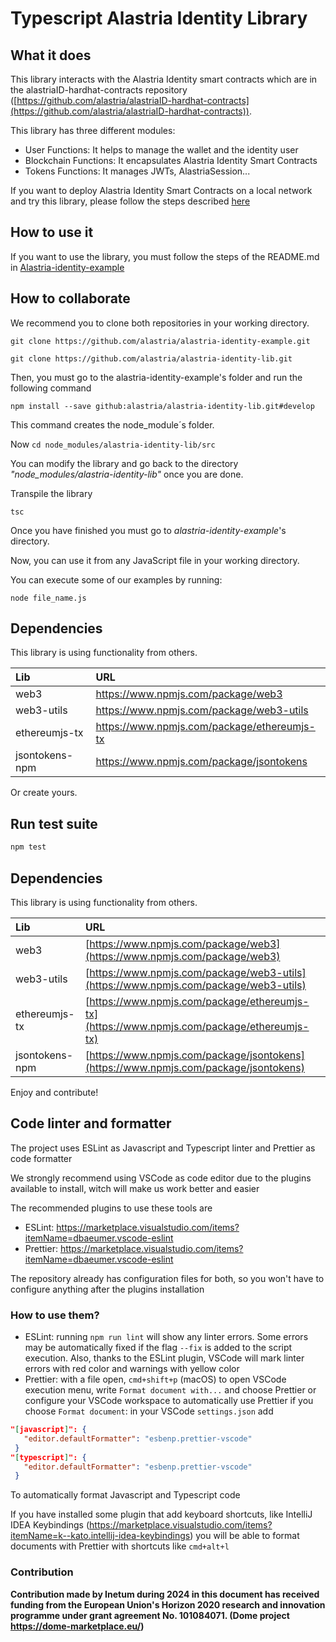 # Typescript Alastria Identity Library

## What it does

This library interacts with the Alastria Identity smart contracts which are in the alastriaID-hardhat-contracts repository ([https://github.com/alastria/alastriaID-hardhat-contracts](https://github.com/alastria/alastriaID-hardhat-contracts)).

This library has three different modules:

- User Functions: It helps to manage the wallet and the identity user
- Blockchain Functions: It encapsulates Alastria Identity Smart Contracts
- Tokens Functions: It manages JWTs, AlastriaSession...

If you want to deploy Alastria Identity Smart Contracts on a local network and try this library, please follow the steps described [here](#ganache)

## How to use it

If you want to use the library, you must follow the steps of the README.md in [Alastria-identity-example](https://github.com/alastria/alastria-identity-example)

## How to collaborate

We recommend you to clone both repositories in your working directory.

```
git clone https://github.com/alastria/alastria-identity-example.git

git clone https://github.com/alastria/alastria-identity-lib.git
```

Then, you must go to the alastria-identity-example's folder and run the following command

```
npm install --save github:alastria/alastria-identity-lib.git#develop
```

This command creates the node_module´s folder.

Now `cd node_modules/alastria-identity-lib/src`

You can modify the library and go back to the directory _"node_modules/alastria-identity-lib"_ once you are done.

Transpile the library

```
tsc
```

Once you have finished you must go to _alastria-identity-example_'s directory.

Now, you can use it from any JavaScript file in your working directory.

You can execute some of our examples by running:

```
node file_name.js
```

## Dependencies

This library is using functionality from others.

| Lib            | URL                                         |
| :------------- | :------------------------------------------ |
| web3           | https://www.npmjs.com/package/web3          |
| web3-utils     | https://www.npmjs.com/package/web3-utils    |
| ethereumjs-tx  | https://www.npmjs.com/package/ethereumjs-tx |
| jsontokens-npm | https://www.npmjs.com/package/jsontokens    |

Or create yours.

## Run test suite

```bash
npm test
```

## Dependencies

This library is using functionality from others.

| Lib            | URL                                                                                        |
| :------------- | :----------------------------------------------------------------------------------------- |
| web3           | [https://www.npmjs.com/package/web3](https://www.npmjs.com/package/web3)                   |
| web3-utils     | [https://www.npmjs.com/package/web3-utils](https://www.npmjs.com/package/web3-utils)       |
| ethereumjs-tx  | [https://www.npmjs.com/package/ethereumjs-tx](https://www.npmjs.com/package/ethereumjs-tx) |
| jsontokens-npm | [https://www.npmjs.com/package/jsontokens](https://www.npmjs.com/package/jsontokens)       |

Enjoy and contribute!

## Code linter and formatter

The project uses ESLint as Javascript and Typescript linter and Prettier as code formatter

We strongly recommend using VSCode as code editor due to the plugins available to install, witch will make us work better and easier

The recommended plugins to use these tools are

- ESLint: https://marketplace.visualstudio.com/items?itemName=dbaeumer.vscode-eslint
- Prettier: https://marketplace.visualstudio.com/items?itemName=dbaeumer.vscode-eslint

The repository already has configuration files for both, so you won't have to configure anything after the plugins installation

### How to use them?

- ESLint: running `npm run lint` will show any linter errors. Some errors may be automatically fixed if the flag `--fix` is added to the script execution. Also, thanks to the ESLint plugin, VSCode will mark linter errors with red color and warnings with yellow color
- Prettier: with a file open, `cmd+shift+p` (macOS) to open VSCode execution menu, write `Format document with...` and choose Prettier or configure your VSCode workspace to automatically use Prettier if you choose `Format document`: in your VSCode `settings.json` add

```json
"[javascript]": {
   "editor.defaultFormatter": "esbenp.prettier-vscode"
 }
"[typescript]": {
   "editor.defaultFormatter": "esbenp.prettier-vscode"
 }
```

To automatically format Javascript and Typescript code

If you have installed some plugin that add keyboard shortcuts, like IntelliJ IDEA Keybindings (https://marketplace.visualstudio.com/items?itemName=k--kato.intellij-idea-keybindings) you will be able to format documents with Prettier with shortcuts like `cmd+alt+l`

### Contribution

**Contribution made by Inetum during 2024 in this document has received funding from the European Union's Horizon 2020 research and innovation programme under grant agreement No. 101084071. (Dome project https://dome-marketplace.eu/)**
